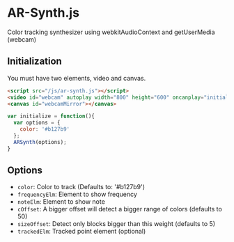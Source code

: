 AR-Synth.js
===========

Color tracking synthesizer using webkitAudioContext and getUserMedia (webcam)

## Initialization
You must have two elements, video and canvas.
```html
<script src="/js/ar-synth.js"></script>
<video id="webcam" autoplay width="800" height="600" oncanplay="initialize()"></video>
<canvas id="webcamMirror"></canvas>
```

```javascript
var initialize = function(){
  var options = {
    color: '#b127b9'
  };
  ARSynth(options);
}
```

## Options
- `color`: Color to track (Defaults to: '#b127b9')
- `frequencyElm`: Element to show frequency
- `noteElm`: Element to show note
- `cOffset`: A bigger offset will detect a bigger range of colors (defaults to 50)
- `sizeOffset`: Detect only blocks bigger than this weight (defaults to 5)
- `trackedElm`: Tracked point element (optional)
